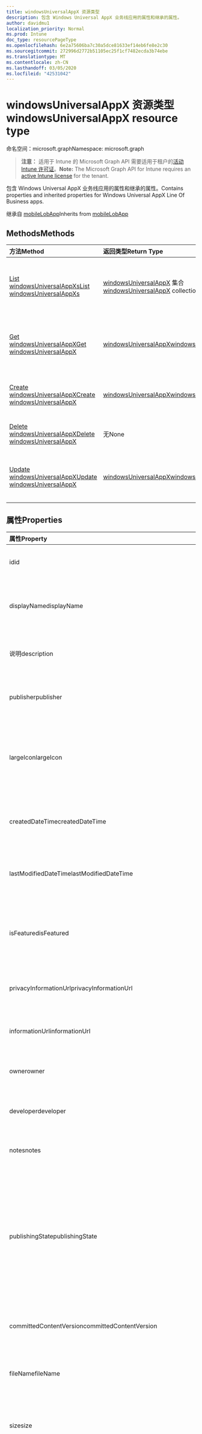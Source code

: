 ```yaml
---
title: windowsUniversalAppX 资源类型
description: 包含 Windows Universal AppX 业务线应用的属性和继承的属性。
author: davidmu1
localization_priority: Normal
ms.prod: Intune
doc_type: resourcePageType
ms.openlocfilehash: 6e2a75606ba7c30a5dce81633ef14eb6fe8e2c30
ms.sourcegitcommit: 272996d2772b51105ec25f1cf7482ecda3b74ebe
ms.translationtype: MT
ms.contentlocale: zh-CN
ms.lasthandoff: 03/05/2020
ms.locfileid: "42531042"
---
```

# <a name="windowsuniversalappx-resource-type"></a><span data-ttu-id="2fc9c-103">windowsUniversalAppX 资源类型</span><span class="sxs-lookup"><span data-stu-id="2fc9c-103">windowsUniversalAppX resource type</span></span>

<span data-ttu-id="2fc9c-104">命名空间：microsoft.graph</span><span class="sxs-lookup"><span data-stu-id="2fc9c-104">Namespace: microsoft.graph</span></span>

> <span data-ttu-id="2fc9c-105">**注意：** 适用于 Intune 的 Microsoft Graph API 需要适用于租户的[活动 Intune 许可证](https://go.microsoft.com/fwlink/?linkid=839381)。</span><span class="sxs-lookup"><span data-stu-id="2fc9c-105">**Note:** The Microsoft Graph API for Intune requires an [active Intune license](https://go.microsoft.com/fwlink/?linkid=839381) for the tenant.</span></span>

<span data-ttu-id="2fc9c-106">包含 Windows Universal AppX 业务线应用的属性和继承的属性。</span><span class="sxs-lookup"><span data-stu-id="2fc9c-106">Contains properties and inherited properties for Windows Universal AppX Line Of Business apps.</span></span>


<span data-ttu-id="2fc9c-107">继承自 [mobileLobApp](../resources/intune-apps-mobilelobapp.md)</span><span class="sxs-lookup"><span data-stu-id="2fc9c-107">Inherits from [mobileLobApp](../resources/intune-apps-mobilelobapp.md)</span></span>

## <a name="methods"></a><span data-ttu-id="2fc9c-108">Methods</span><span class="sxs-lookup"><span data-stu-id="2fc9c-108">Methods</span></span>
|<span data-ttu-id="2fc9c-109">方法</span><span class="sxs-lookup"><span data-stu-id="2fc9c-109">Method</span></span>|<span data-ttu-id="2fc9c-110">返回类型</span><span class="sxs-lookup"><span data-stu-id="2fc9c-110">Return Type</span></span>|<span data-ttu-id="2fc9c-111">说明</span><span class="sxs-lookup"><span data-stu-id="2fc9c-111">Description</span></span>|
|:---|:---|:---|
|[<span data-ttu-id="2fc9c-112">List windowsUniversalAppXs</span><span class="sxs-lookup"><span data-stu-id="2fc9c-112">List windowsUniversalAppXs</span></span>](../api/intune-apps-windowsuniversalappx-list.md)|<span data-ttu-id="2fc9c-113">[windowsUniversalAppX](../resources/intune-apps-windowsuniversalappx.md) 集合</span><span class="sxs-lookup"><span data-stu-id="2fc9c-113">[windowsUniversalAppX](../resources/intune-apps-windowsuniversalappx.md) collection</span></span>|<span data-ttu-id="2fc9c-114">列出 [windowsUniversalAppX](../resources/intune-apps-windowsuniversalappx.md) 对象的属性和关系。</span><span class="sxs-lookup"><span data-stu-id="2fc9c-114">List properties and relationships of the [windowsUniversalAppX](../resources/intune-apps-windowsuniversalappx.md) objects.</span></span>|
|[<span data-ttu-id="2fc9c-115">Get windowsUniversalAppX</span><span class="sxs-lookup"><span data-stu-id="2fc9c-115">Get windowsUniversalAppX</span></span>](../api/intune-apps-windowsuniversalappx-get.md)|[<span data-ttu-id="2fc9c-116">windowsUniversalAppX</span><span class="sxs-lookup"><span data-stu-id="2fc9c-116">windowsUniversalAppX</span></span>](../resources/intune-apps-windowsuniversalappx.md)|<span data-ttu-id="2fc9c-117">读取 [windowsUniversalAppX](../resources/intune-apps-windowsuniversalappx.md) 对象的属性和关系。</span><span class="sxs-lookup"><span data-stu-id="2fc9c-117">Read properties and relationships of the [windowsUniversalAppX](../resources/intune-apps-windowsuniversalappx.md) object.</span></span>|
|[<span data-ttu-id="2fc9c-118">Create windowsUniversalAppX</span><span class="sxs-lookup"><span data-stu-id="2fc9c-118">Create windowsUniversalAppX</span></span>](../api/intune-apps-windowsuniversalappx-create.md)|[<span data-ttu-id="2fc9c-119">windowsUniversalAppX</span><span class="sxs-lookup"><span data-stu-id="2fc9c-119">windowsUniversalAppX</span></span>](../resources/intune-apps-windowsuniversalappx.md)|<span data-ttu-id="2fc9c-120">创建新的 [windowsUniversalAppX](../resources/intune-apps-windowsuniversalappx.md) 对象。</span><span class="sxs-lookup"><span data-stu-id="2fc9c-120">Create a new [windowsUniversalAppX](../resources/intune-apps-windowsuniversalappx.md) object.</span></span>|
|[<span data-ttu-id="2fc9c-121">Delete windowsUniversalAppX</span><span class="sxs-lookup"><span data-stu-id="2fc9c-121">Delete windowsUniversalAppX</span></span>](../api/intune-apps-windowsuniversalappx-delete.md)|<span data-ttu-id="2fc9c-122">无</span><span class="sxs-lookup"><span data-stu-id="2fc9c-122">None</span></span>|<span data-ttu-id="2fc9c-123">删除 [windowsUniversalAppX](../resources/intune-apps-windowsuniversalappx.md)。</span><span class="sxs-lookup"><span data-stu-id="2fc9c-123">Deletes a [windowsUniversalAppX](../resources/intune-apps-windowsuniversalappx.md).</span></span>|
|[<span data-ttu-id="2fc9c-124">Update windowsUniversalAppX</span><span class="sxs-lookup"><span data-stu-id="2fc9c-124">Update windowsUniversalAppX</span></span>](../api/intune-apps-windowsuniversalappx-update.md)|[<span data-ttu-id="2fc9c-125">windowsUniversalAppX</span><span class="sxs-lookup"><span data-stu-id="2fc9c-125">windowsUniversalAppX</span></span>](../resources/intune-apps-windowsuniversalappx.md)|<span data-ttu-id="2fc9c-126">更新 [windowsUniversalAppX](../resources/intune-apps-windowsuniversalappx.md) 对象的属性。</span><span class="sxs-lookup"><span data-stu-id="2fc9c-126">Update the properties of a [windowsUniversalAppX](../resources/intune-apps-windowsuniversalappx.md) object.</span></span>|

## <a name="properties"></a><span data-ttu-id="2fc9c-127">属性</span><span class="sxs-lookup"><span data-stu-id="2fc9c-127">Properties</span></span>
|<span data-ttu-id="2fc9c-128">属性</span><span class="sxs-lookup"><span data-stu-id="2fc9c-128">Property</span></span>|<span data-ttu-id="2fc9c-129">类型</span><span class="sxs-lookup"><span data-stu-id="2fc9c-129">Type</span></span>|<span data-ttu-id="2fc9c-130">说明</span><span class="sxs-lookup"><span data-stu-id="2fc9c-130">Description</span></span>|
|:---|:---|:---|
|<span data-ttu-id="2fc9c-131">id</span><span class="sxs-lookup"><span data-stu-id="2fc9c-131">id</span></span>|<span data-ttu-id="2fc9c-132">字符串</span><span class="sxs-lookup"><span data-stu-id="2fc9c-132">String</span></span>|<span data-ttu-id="2fc9c-133">实体的键。</span><span class="sxs-lookup"><span data-stu-id="2fc9c-133">Key of the entity.</span></span> <span data-ttu-id="2fc9c-134">继承自 [mobileApp](../resources/intune-apps-mobileapp.md)</span><span class="sxs-lookup"><span data-stu-id="2fc9c-134">Inherited from [mobileApp](../resources/intune-apps-mobileapp.md)</span></span>|
|<span data-ttu-id="2fc9c-135">displayName</span><span class="sxs-lookup"><span data-stu-id="2fc9c-135">displayName</span></span>|<span data-ttu-id="2fc9c-136">字符串</span><span class="sxs-lookup"><span data-stu-id="2fc9c-136">String</span></span>|<span data-ttu-id="2fc9c-137">管理员提供或导入的应用标题。</span><span class="sxs-lookup"><span data-stu-id="2fc9c-137">The admin provided or imported title of the app.</span></span> <span data-ttu-id="2fc9c-138">继承自 [mobileApp](../resources/intune-apps-mobileapp.md)</span><span class="sxs-lookup"><span data-stu-id="2fc9c-138">Inherited from [mobileApp](../resources/intune-apps-mobileapp.md)</span></span>|
|<span data-ttu-id="2fc9c-139">说明</span><span class="sxs-lookup"><span data-stu-id="2fc9c-139">description</span></span>|<span data-ttu-id="2fc9c-140">字符串</span><span class="sxs-lookup"><span data-stu-id="2fc9c-140">String</span></span>|<span data-ttu-id="2fc9c-141">应用的说明。</span><span class="sxs-lookup"><span data-stu-id="2fc9c-141">The description of the app.</span></span> <span data-ttu-id="2fc9c-142">继承自 [mobileApp](../resources/intune-apps-mobileapp.md)</span><span class="sxs-lookup"><span data-stu-id="2fc9c-142">Inherited from [mobileApp](../resources/intune-apps-mobileapp.md)</span></span>|
|<span data-ttu-id="2fc9c-143">publisher</span><span class="sxs-lookup"><span data-stu-id="2fc9c-143">publisher</span></span>|<span data-ttu-id="2fc9c-144">字符串</span><span class="sxs-lookup"><span data-stu-id="2fc9c-144">String</span></span>|<span data-ttu-id="2fc9c-145">应用的发布者。</span><span class="sxs-lookup"><span data-stu-id="2fc9c-145">The publisher of the app.</span></span> <span data-ttu-id="2fc9c-146">继承自 [mobileApp](../resources/intune-apps-mobileapp.md)</span><span class="sxs-lookup"><span data-stu-id="2fc9c-146">Inherited from [mobileApp](../resources/intune-apps-mobileapp.md)</span></span>|
|<span data-ttu-id="2fc9c-147">largeIcon</span><span class="sxs-lookup"><span data-stu-id="2fc9c-147">largeIcon</span></span>|[<span data-ttu-id="2fc9c-148">mimeContent</span><span class="sxs-lookup"><span data-stu-id="2fc9c-148">mimeContent</span></span>](../resources/intune-shared-mimecontent.md)|<span data-ttu-id="2fc9c-149">要显示在应用详细信息中并用于图标上传的大图标。</span><span class="sxs-lookup"><span data-stu-id="2fc9c-149">The large icon, to be displayed in the app details and used for upload of the icon.</span></span> <span data-ttu-id="2fc9c-150">继承自 [mobileApp](../resources/intune-apps-mobileapp.md)</span><span class="sxs-lookup"><span data-stu-id="2fc9c-150">Inherited from [mobileApp](../resources/intune-apps-mobileapp.md)</span></span>|
|<span data-ttu-id="2fc9c-151">createdDateTime</span><span class="sxs-lookup"><span data-stu-id="2fc9c-151">createdDateTime</span></span>|<span data-ttu-id="2fc9c-152">DateTimeOffset</span><span class="sxs-lookup"><span data-stu-id="2fc9c-152">DateTimeOffset</span></span>|<span data-ttu-id="2fc9c-153">创建应用的日期和时间。</span><span class="sxs-lookup"><span data-stu-id="2fc9c-153">The date and time the app was created.</span></span> <span data-ttu-id="2fc9c-154">继承自 [mobileApp](../resources/intune-apps-mobileapp.md)</span><span class="sxs-lookup"><span data-stu-id="2fc9c-154">Inherited from [mobileApp](../resources/intune-apps-mobileapp.md)</span></span>|
|<span data-ttu-id="2fc9c-155">lastModifiedDateTime</span><span class="sxs-lookup"><span data-stu-id="2fc9c-155">lastModifiedDateTime</span></span>|<span data-ttu-id="2fc9c-156">DateTimeOffset</span><span class="sxs-lookup"><span data-stu-id="2fc9c-156">DateTimeOffset</span></span>|<span data-ttu-id="2fc9c-157">上次修改应用的日期和时间。</span><span class="sxs-lookup"><span data-stu-id="2fc9c-157">The date and time the app was last modified.</span></span> <span data-ttu-id="2fc9c-158">继承自 [mobileApp](../resources/intune-apps-mobileapp.md)</span><span class="sxs-lookup"><span data-stu-id="2fc9c-158">Inherited from [mobileApp](../resources/intune-apps-mobileapp.md)</span></span>|
|<span data-ttu-id="2fc9c-159">isFeatured</span><span class="sxs-lookup"><span data-stu-id="2fc9c-159">isFeatured</span></span>|<span data-ttu-id="2fc9c-160">Boolean</span><span class="sxs-lookup"><span data-stu-id="2fc9c-160">Boolean</span></span>|<span data-ttu-id="2fc9c-161">指示应用是否被管理员标记为特色的值。继承自 [mobileApp](../resources/intune-apps-mobileapp.md)</span><span class="sxs-lookup"><span data-stu-id="2fc9c-161">The value indicating whether the app is marked as featured by the admin. Inherited from [mobileApp](../resources/intune-apps-mobileapp.md)</span></span>|
|<span data-ttu-id="2fc9c-162">privacyInformationUrl</span><span class="sxs-lookup"><span data-stu-id="2fc9c-162">privacyInformationUrl</span></span>|<span data-ttu-id="2fc9c-163">字符串</span><span class="sxs-lookup"><span data-stu-id="2fc9c-163">String</span></span>|<span data-ttu-id="2fc9c-164">隐私声明 URL。</span><span class="sxs-lookup"><span data-stu-id="2fc9c-164">The privacy statement Url.</span></span> <span data-ttu-id="2fc9c-165">继承自 [mobileApp](../resources/intune-apps-mobileapp.md)</span><span class="sxs-lookup"><span data-stu-id="2fc9c-165">Inherited from [mobileApp](../resources/intune-apps-mobileapp.md)</span></span>|
|<span data-ttu-id="2fc9c-166">informationUrl</span><span class="sxs-lookup"><span data-stu-id="2fc9c-166">informationUrl</span></span>|<span data-ttu-id="2fc9c-167">字符串</span><span class="sxs-lookup"><span data-stu-id="2fc9c-167">String</span></span>|<span data-ttu-id="2fc9c-168">详细信息 URL。</span><span class="sxs-lookup"><span data-stu-id="2fc9c-168">The more information Url.</span></span> <span data-ttu-id="2fc9c-169">继承自 [mobileApp](../resources/intune-apps-mobileapp.md)</span><span class="sxs-lookup"><span data-stu-id="2fc9c-169">Inherited from [mobileApp](../resources/intune-apps-mobileapp.md)</span></span>|
|<span data-ttu-id="2fc9c-170">owner</span><span class="sxs-lookup"><span data-stu-id="2fc9c-170">owner</span></span>|<span data-ttu-id="2fc9c-171">String</span><span class="sxs-lookup"><span data-stu-id="2fc9c-171">String</span></span>|<span data-ttu-id="2fc9c-172">应用的所有者。</span><span class="sxs-lookup"><span data-stu-id="2fc9c-172">The owner of the app.</span></span> <span data-ttu-id="2fc9c-173">继承自 [mobileApp](../resources/intune-apps-mobileapp.md)</span><span class="sxs-lookup"><span data-stu-id="2fc9c-173">Inherited from [mobileApp](../resources/intune-apps-mobileapp.md)</span></span>|
|<span data-ttu-id="2fc9c-174">developer</span><span class="sxs-lookup"><span data-stu-id="2fc9c-174">developer</span></span>|<span data-ttu-id="2fc9c-175">字符串</span><span class="sxs-lookup"><span data-stu-id="2fc9c-175">String</span></span>|<span data-ttu-id="2fc9c-176">应用的开发者。</span><span class="sxs-lookup"><span data-stu-id="2fc9c-176">The developer of the app.</span></span> <span data-ttu-id="2fc9c-177">继承自 [mobileApp](../resources/intune-apps-mobileapp.md)</span><span class="sxs-lookup"><span data-stu-id="2fc9c-177">Inherited from [mobileApp](../resources/intune-apps-mobileapp.md)</span></span>|
|<span data-ttu-id="2fc9c-178">notes</span><span class="sxs-lookup"><span data-stu-id="2fc9c-178">notes</span></span>|<span data-ttu-id="2fc9c-179">字符串</span><span class="sxs-lookup"><span data-stu-id="2fc9c-179">String</span></span>|<span data-ttu-id="2fc9c-180">应用的备注。</span><span class="sxs-lookup"><span data-stu-id="2fc9c-180">Notes for the app.</span></span> <span data-ttu-id="2fc9c-181">继承自 [mobileApp](../resources/intune-apps-mobileapp.md)</span><span class="sxs-lookup"><span data-stu-id="2fc9c-181">Inherited from [mobileApp](../resources/intune-apps-mobileapp.md)</span></span>|
|<span data-ttu-id="2fc9c-182">publishingState</span><span class="sxs-lookup"><span data-stu-id="2fc9c-182">publishingState</span></span>|[<span data-ttu-id="2fc9c-183">mobileAppPublishingState</span><span class="sxs-lookup"><span data-stu-id="2fc9c-183">mobileAppPublishingState</span></span>](../resources/intune-apps-mobileapppublishingstate.md)|<span data-ttu-id="2fc9c-184">应用的发布状态。</span><span class="sxs-lookup"><span data-stu-id="2fc9c-184">The publishing state for the app.</span></span> <span data-ttu-id="2fc9c-185">除非应用已发布，否则无法分配应用。</span><span class="sxs-lookup"><span data-stu-id="2fc9c-185">The app cannot be assigned unless the app is published.</span></span> <span data-ttu-id="2fc9c-186">继承自[mobileApp](../resources/intune-apps-mobileapp.md)。</span><span class="sxs-lookup"><span data-stu-id="2fc9c-186">Inherited from [mobileApp](../resources/intune-apps-mobileapp.md).</span></span> <span data-ttu-id="2fc9c-187">可取值为：`notPublished`、`processing`、`published`。</span><span class="sxs-lookup"><span data-stu-id="2fc9c-187">Possible values are: `notPublished`, `processing`, `published`.</span></span>|
|<span data-ttu-id="2fc9c-188">committedContentVersion</span><span class="sxs-lookup"><span data-stu-id="2fc9c-188">committedContentVersion</span></span>|<span data-ttu-id="2fc9c-189">字符串</span><span class="sxs-lookup"><span data-stu-id="2fc9c-189">String</span></span>|<span data-ttu-id="2fc9c-190">内部提交的内容版本。</span><span class="sxs-lookup"><span data-stu-id="2fc9c-190">The internal committed content version.</span></span> <span data-ttu-id="2fc9c-191">继承自 [mobileLobApp](../resources/intune-apps-mobilelobapp.md)</span><span class="sxs-lookup"><span data-stu-id="2fc9c-191">Inherited from [mobileLobApp](../resources/intune-apps-mobilelobapp.md)</span></span>|
|<span data-ttu-id="2fc9c-192">fileName</span><span class="sxs-lookup"><span data-stu-id="2fc9c-192">fileName</span></span>|<span data-ttu-id="2fc9c-193">字符串</span><span class="sxs-lookup"><span data-stu-id="2fc9c-193">String</span></span>|<span data-ttu-id="2fc9c-194">主 Lob 应用程序文件的名称。</span><span class="sxs-lookup"><span data-stu-id="2fc9c-194">The name of the main Lob application file.</span></span> <span data-ttu-id="2fc9c-195">继承自 [mobileLobApp](../resources/intune-apps-mobilelobapp.md)</span><span class="sxs-lookup"><span data-stu-id="2fc9c-195">Inherited from [mobileLobApp](../resources/intune-apps-mobilelobapp.md)</span></span>|
|<span data-ttu-id="2fc9c-196">size</span><span class="sxs-lookup"><span data-stu-id="2fc9c-196">size</span></span>|<span data-ttu-id="2fc9c-197">Int64</span><span class="sxs-lookup"><span data-stu-id="2fc9c-197">Int64</span></span>|<span data-ttu-id="2fc9c-198">总大小，包括所有已上传文件。</span><span class="sxs-lookup"><span data-stu-id="2fc9c-198">The total size, including all uploaded files.</span></span> <span data-ttu-id="2fc9c-199">继承自 [mobileLobApp](../resources/intune-apps-mobilelobapp.md)</span><span class="sxs-lookup"><span data-stu-id="2fc9c-199">Inherited from [mobileLobApp](../resources/intune-apps-mobilelobapp.md)</span></span>|
|<span data-ttu-id="2fc9c-200">applicableArchitectures</span><span class="sxs-lookup"><span data-stu-id="2fc9c-200">applicableArchitectures</span></span>|[<span data-ttu-id="2fc9c-201">windowsArchitecture</span><span class="sxs-lookup"><span data-stu-id="2fc9c-201">windowsArchitecture</span></span>](../resources/intune-apps-windowsarchitecture.md)|<span data-ttu-id="2fc9c-202">可运行此应用的 Windows 体系结构。</span><span class="sxs-lookup"><span data-stu-id="2fc9c-202">The Windows architecture(s) for which this app can run on.</span></span> <span data-ttu-id="2fc9c-203">可取值为：`none`、`x86`、`x64`、`arm`、`neutral`。</span><span class="sxs-lookup"><span data-stu-id="2fc9c-203">Possible values are: `none`, `x86`, `x64`, `arm`, `neutral`.</span></span>|
|<span data-ttu-id="2fc9c-204">applicableDeviceTypes</span><span class="sxs-lookup"><span data-stu-id="2fc9c-204">applicableDeviceTypes</span></span>|[<span data-ttu-id="2fc9c-205">windowsDeviceType</span><span class="sxs-lookup"><span data-stu-id="2fc9c-205">windowsDeviceType</span></span>](../resources/intune-apps-windowsdevicetype.md)|<span data-ttu-id="2fc9c-206">可运行此应用的 Windows 设备类型。</span><span class="sxs-lookup"><span data-stu-id="2fc9c-206">The Windows device type(s) for which this app can run on.</span></span> <span data-ttu-id="2fc9c-207">可取值为：`none`、`desktop`、`mobile`、`holographic`、`team`。</span><span class="sxs-lookup"><span data-stu-id="2fc9c-207">Possible values are: `none`, `desktop`, `mobile`, `holographic`, `team`.</span></span>|
|<span data-ttu-id="2fc9c-208">identityName</span><span class="sxs-lookup"><span data-stu-id="2fc9c-208">identityName</span></span>|<span data-ttu-id="2fc9c-209">字符串</span><span class="sxs-lookup"><span data-stu-id="2fc9c-209">String</span></span>|<span data-ttu-id="2fc9c-210">标识名称。</span><span class="sxs-lookup"><span data-stu-id="2fc9c-210">The Identity Name.</span></span>|
|<span data-ttu-id="2fc9c-211">identityPublisherHash</span><span class="sxs-lookup"><span data-stu-id="2fc9c-211">identityPublisherHash</span></span>|<span data-ttu-id="2fc9c-212">字符串</span><span class="sxs-lookup"><span data-stu-id="2fc9c-212">String</span></span>|<span data-ttu-id="2fc9c-213">标识发布者哈希。</span><span class="sxs-lookup"><span data-stu-id="2fc9c-213">The Identity Publisher Hash.</span></span>|
|<span data-ttu-id="2fc9c-214">identityResourceIdentifier</span><span class="sxs-lookup"><span data-stu-id="2fc9c-214">identityResourceIdentifier</span></span>|<span data-ttu-id="2fc9c-215">String</span><span class="sxs-lookup"><span data-stu-id="2fc9c-215">String</span></span>|<span data-ttu-id="2fc9c-216">标识资源标识符。</span><span class="sxs-lookup"><span data-stu-id="2fc9c-216">The Identity Resource Identifier.</span></span>|
|<span data-ttu-id="2fc9c-217">isBundle</span><span class="sxs-lookup"><span data-stu-id="2fc9c-217">isBundle</span></span>|<span data-ttu-id="2fc9c-218">Boolean</span><span class="sxs-lookup"><span data-stu-id="2fc9c-218">Boolean</span></span>|<span data-ttu-id="2fc9c-219">应用是否为捆绑包。</span><span class="sxs-lookup"><span data-stu-id="2fc9c-219">Whether or not the app is a bundle.</span></span>|
|<span data-ttu-id="2fc9c-220">minimumSupportedOperatingSystem</span><span class="sxs-lookup"><span data-stu-id="2fc9c-220">minimumSupportedOperatingSystem</span></span>|[<span data-ttu-id="2fc9c-221">windowsMinimumOperatingSystem</span><span class="sxs-lookup"><span data-stu-id="2fc9c-221">windowsMinimumOperatingSystem</span></span>](../resources/intune-apps-windowsminimumoperatingsystem.md)|<span data-ttu-id="2fc9c-222">最低适用操作系统的值。</span><span class="sxs-lookup"><span data-stu-id="2fc9c-222">The value for the minimum applicable operating system.</span></span>|
|<span data-ttu-id="2fc9c-223">identityVersion</span><span class="sxs-lookup"><span data-stu-id="2fc9c-223">identityVersion</span></span>|<span data-ttu-id="2fc9c-224">String</span><span class="sxs-lookup"><span data-stu-id="2fc9c-224">String</span></span>|<span data-ttu-id="2fc9c-225">标识版本。</span><span class="sxs-lookup"><span data-stu-id="2fc9c-225">The identity version.</span></span>|

## <a name="relationships"></a><span data-ttu-id="2fc9c-226">关系</span><span class="sxs-lookup"><span data-stu-id="2fc9c-226">Relationships</span></span>
|<span data-ttu-id="2fc9c-227">关系</span><span class="sxs-lookup"><span data-stu-id="2fc9c-227">Relationship</span></span>|<span data-ttu-id="2fc9c-228">类型</span><span class="sxs-lookup"><span data-stu-id="2fc9c-228">Type</span></span>|<span data-ttu-id="2fc9c-229">说明</span><span class="sxs-lookup"><span data-stu-id="2fc9c-229">Description</span></span>|
|:---|:---|:---|
|<span data-ttu-id="2fc9c-230">categories</span><span class="sxs-lookup"><span data-stu-id="2fc9c-230">categories</span></span>|<span data-ttu-id="2fc9c-231">[mobileAppCategory](../resources/intune-apps-mobileappcategory.md) 集合</span><span class="sxs-lookup"><span data-stu-id="2fc9c-231">[mobileAppCategory](../resources/intune-apps-mobileappcategory.md) collection</span></span>|<span data-ttu-id="2fc9c-232">此应用的类别列表。</span><span class="sxs-lookup"><span data-stu-id="2fc9c-232">The list of categories for this app.</span></span> <span data-ttu-id="2fc9c-233">继承自 [mobileApp](../resources/intune-apps-mobileapp.md)</span><span class="sxs-lookup"><span data-stu-id="2fc9c-233">Inherited from [mobileApp](../resources/intune-apps-mobileapp.md)</span></span>|
|<span data-ttu-id="2fc9c-234">assignments</span><span class="sxs-lookup"><span data-stu-id="2fc9c-234">assignments</span></span>|<span data-ttu-id="2fc9c-235">[mobileAppAssignment](../resources/intune-apps-mobileappassignment.md) 集合</span><span class="sxs-lookup"><span data-stu-id="2fc9c-235">[mobileAppAssignment](../resources/intune-apps-mobileappassignment.md) collection</span></span>|<span data-ttu-id="2fc9c-236">此移动应用的组分配的列表。</span><span class="sxs-lookup"><span data-stu-id="2fc9c-236">The list of group assignments for this mobile app.</span></span> <span data-ttu-id="2fc9c-237">继承自 [mobileApp](../resources/intune-apps-mobileapp.md)</span><span class="sxs-lookup"><span data-stu-id="2fc9c-237">Inherited from [mobileApp](../resources/intune-apps-mobileapp.md)</span></span>|
|<span data-ttu-id="2fc9c-238">contentVersions</span><span class="sxs-lookup"><span data-stu-id="2fc9c-238">contentVersions</span></span>|<span data-ttu-id="2fc9c-239">[mobileAppContent](../resources/intune-apps-mobileappcontent.md) 集合</span><span class="sxs-lookup"><span data-stu-id="2fc9c-239">[mobileAppContent](../resources/intune-apps-mobileappcontent.md) collection</span></span>|<span data-ttu-id="2fc9c-240">此应用的内容版本列表。</span><span class="sxs-lookup"><span data-stu-id="2fc9c-240">The list of content versions for this app.</span></span> <span data-ttu-id="2fc9c-241">继承自 [mobileLobApp](../resources/intune-apps-mobilelobapp.md)</span><span class="sxs-lookup"><span data-stu-id="2fc9c-241">Inherited from [mobileLobApp](../resources/intune-apps-mobilelobapp.md)</span></span>|

## <a name="json-representation"></a><span data-ttu-id="2fc9c-242">JSON 表示形式</span><span class="sxs-lookup"><span data-stu-id="2fc9c-242">JSON Representation</span></span>
<span data-ttu-id="2fc9c-243">下面是资源的 JSON 表示形式。</span><span class="sxs-lookup"><span data-stu-id="2fc9c-243">Here is a JSON representation of the resource.</span></span>
<!-- {
  "blockType": "resource",
  "keyProperty": "id",
  "@odata.type": "microsoft.graph.windowsUniversalAppX"
}
-->
``` json
{
  "@odata.type": "#microsoft.graph.windowsUniversalAppX",
  "id": "String (identifier)",
  "displayName": "String",
  "description": "String",
  "publisher": "String",
  "largeIcon": {
    "@odata.type": "microsoft.graph.mimeContent",
    "type": "String",
    "value": "binary"
  },
  "createdDateTime": "String (timestamp)",
  "lastModifiedDateTime": "String (timestamp)",
  "isFeatured": true,
  "privacyInformationUrl": "String",
  "informationUrl": "String",
  "owner": "String",
  "developer": "String",
  "notes": "String",
  "publishingState": "String",
  "committedContentVersion": "String",
  "fileName": "String",
  "size": 1024,
  "applicableArchitectures": "String",
  "applicableDeviceTypes": "String",
  "identityName": "String",
  "identityPublisherHash": "String",
  "identityResourceIdentifier": "String",
  "isBundle": true,
  "minimumSupportedOperatingSystem": {
    "@odata.type": "microsoft.graph.windowsMinimumOperatingSystem",
    "v8_0": true,
    "v8_1": true,
    "v10_0": true
  },
  "identityVersion": "String"
}
```




